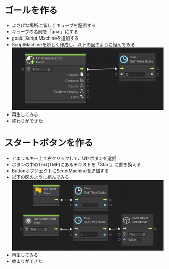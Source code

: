 # ゴールを作る
- よさげな場所に新しくキューブを配置する
- キューブの名前を「goal」にする
- goalにScript Machineを追加する
- ScriptMachineを新しく作成し、以下の図のように組んでみる  
![flow](https://github.com/Naja-Naja/Unity_Handson/blob/main/Handson/flow6.png)  
- 再生してみる
- 終わりができた

# スタートボタンを作る
- ヒエラルキー上で右クリックして、UI>ボタンを選択
- ボタンの中のText(TMP)にあるテキストを「Start」に書き換える
- ButtonオブジェクトにScriptMachineを追加する
- 以下の図のように組んでみる  
![flow](https://github.com/Naja-Naja/Unity_Handson/blob/main/Handson/flow7.png)  
- 再生してみる
- 始まりができた

